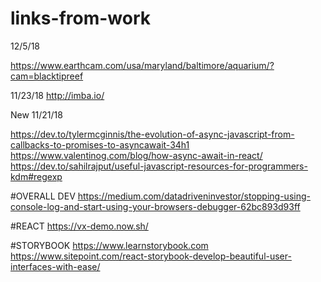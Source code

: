 # links-from-work
12/5/18

https://www.earthcam.com/usa/maryland/baltimore/aquarium/?cam=blacktipreef

11/23/18
http://imba.io/

New 11/21/18  

https://dev.to/tylermcginnis/the-evolution-of-async-javascript-from-callbacks-to-promises-to-asyncawait-34h1
https://www.valentinog.com/blog/how-async-await-in-react/
https://dev.to/sahilrajput/useful-javascript-resources-for-programmers-kdm#regexp







#OVERALL DEV
https://medium.com/datadriveninvestor/stopping-using-console-log-and-start-using-your-browsers-debugger-62bc893d93ff

#REACT
https://vx-demo.now.sh/



#STORYBOOK 
https://www.learnstorybook.com
https://www.sitepoint.com/react-storybook-develop-beautiful-user-interfaces-with-ease/



